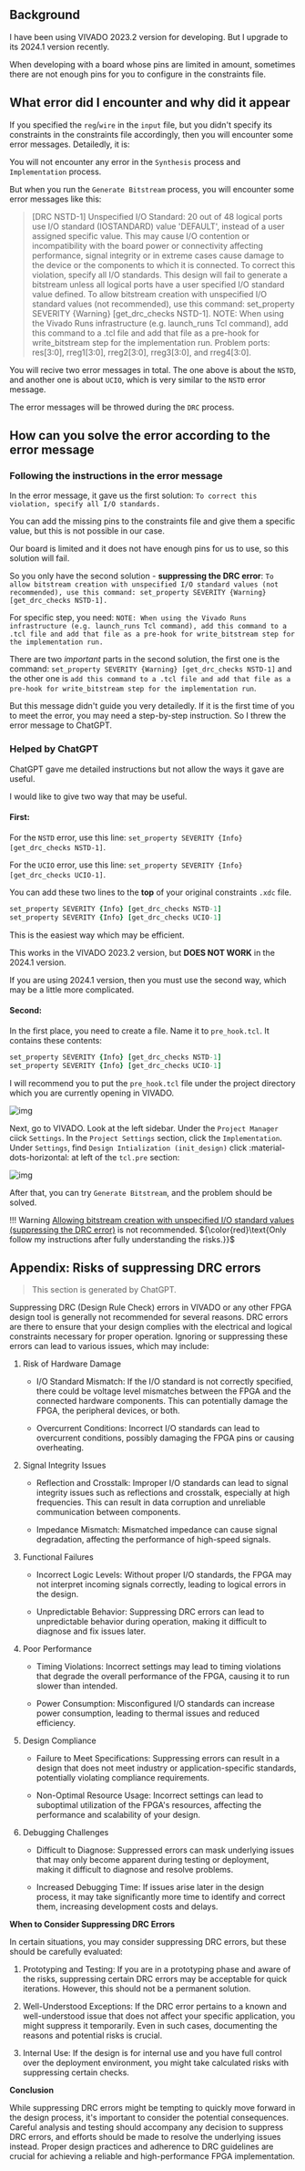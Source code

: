 ## Background

I have been using VIVADO 2023.2 version for developing. But I upgrade to its 2024.1 version recently.

When developing with a board whose pins are limited in amount, sometimes there are not enough pins for you to configure in the constraints file.

## What error did I encounter and why did it appear

If you specified the `reg`/`wire` in the `input` file, but you didn't specify its constraints in the constraints file accordingly, then you will encounter some error messages. Detailedly, it is:

You will not encounter any error in the `Synthesis` process and `Implementation` process.

But when you run the `Generate Bitstream` process, you will encounter some error messages like this:

> [DRC NSTD-1] Unspecified I/O Standard: 20 out of 48 logical ports use I/O standard (IOSTANDARD) value 'DEFAULT', instead of a user assigned specific value. This may cause I/O contention or incompatibility with the board power or connectivity affecting performance, signal integrity or in extreme cases cause damage to the device or the components to which it is connected. To correct this violation, specify all I/O standards. This design will fail to generate a bitstream unless all logical ports have a user specified I/O standard value defined. To allow bitstream creation with unspecified I/O standard values (not recommended), use this command: set_property SEVERITY {Warning} [get_drc_checks NSTD-1].  NOTE: When using the Vivado Runs infrastructure (e.g. launch_runs Tcl command), add this command to a .tcl file and add that file as a pre-hook for write_bitstream step for the implementation run. Problem ports: res[3:0], rreg1[3:0], rreg2[3:0], rreg3[3:0], and rreg4[3:0].

You will recive two error messages in total. The one above is about the `NSTD`, and another one is about `UCIO`, which is very similar to the `NSTD` error message.

The error messages will be throwed during the `DRC` process.

## How can you solve the error according to the error message

### Following the instructions in the error message

In the error message, it gave us the first solution: `To correct this violation, specify all I/O standards.`

You can add the missing pins to the constraints file and give them a specific value, but this is not possible in our case.

Our board is limited and it does not have enough pins for us to use, so this solution will fail.

<a id="1"></a>
So you only have the second solution - **suppressing the DRC error**: `To allow bitstream creation with unspecified I/O standard values (not recommended), use this command: set_property SEVERITY {Warning} [get_drc_checks NSTD-1].`

For specific step, you need: `NOTE: When using the Vivado Runs infrastructure (e.g. launch_runs Tcl command), add this command to a .tcl file and add that file as a pre-hook for write_bitstream step for the implementation run.`

There are two *important* parts in the second solution, the first one is the command: `set_property SEVERITY {Warning} [get_drc_checks NSTD-1]` and the other one is `add this command to a .tcl file and add that file as a pre-hook for write_bitstream step for the implementation run`.

But this message didn't guide you very detailedly. If it is the first time of you to meet the error, you may need a step-by-step instruction. So I threw the error message to ChatGPT.

### Helped by ChatGPT

ChatGPT gave me detailed instructions but not allow the ways it gave are useful.

I would like to give two way that may be useful.

#### First:

For the `NSTD` error, use this line: `set_property SEVERITY {Info} [get_drc_checks NSTD-1]`.

For the `UCIO` error, use this line: `set_property SEVERITY {Info} [get_drc_checks UCIO-1]`.

You can add these two lines to the **top** of your original constraints `.xdc` file.

```tcl
set_property SEVERITY {Info} [get_drc_checks NSTD-1]
set_property SEVERITY {Info} [get_drc_checks UCIO-1]
```

This is the easiest way which may be efficient.

This works in the VIVADO 2023.2 version, but **DOES NOT WORK** in the 2024.1 version.

If you are using 2024.1 version, then you must use the second way, which may be a little more complicated.

#### Second:

In the first place, you need to create a file. Name it to `pre_hook.tcl`. It contains these contents:

```tcl
set_property SEVERITY {Info} [get_drc_checks NSTD-1]
set_property SEVERITY {Info} [get_drc_checks UCIO-1]
```

I will recommend you to put the `pre_hook.tcl` file under the project directory which you are currently opening in VIVADO.

![img](../img/7.png)

Next, go to VIVADO. Look at the left sidebar. Under the `Project Manager` ciick `Settings`. In the `Project Settings` section, click the `Implementation`. Under `Settings`, find `Design Intialization (init_design)` click :material-dots-horizontal: at left of the `tcl.pre` section:

![img](../img/8.png)

After that, you can try `Generate Bitstream`, and the problem should be solved.

!!! Warning
    [Allowing bitstream creation with unspecified I/O standard values (suppressing the DRC error)](#1) is not recommended. ${\color{red}\text{Only follow my instructions after fully understanding the risks.}}$

## Appendix: Risks of suppressing DRC errors

> This section is generated by ChatGPT.

Suppressing DRC (Design Rule Check) errors in VIVADO or any other FPGA design tool is generally not recommended for several reasons. DRC errors are there to ensure that your design complies with the electrical and logical constraints necessary for proper operation. Ignoring or suppressing these errors can lead to various issues, which may include:

1. Risk of Hardware Damage
    - I/O Standard Mismatch: If the I/O standard is not correctly specified, there could be voltage level mismatches between the FPGA and the connected hardware components. This can potentially damage the FPGA, the peripheral devices, or both.

    - Overcurrent Conditions: Incorrect I/O standards can lead to overcurrent conditions, possibly damaging the FPGA pins or causing overheating.

2. Signal Integrity Issues
    - Reflection and Crosstalk: Improper I/O standards can lead to signal integrity issues such as reflections and crosstalk, especially at high frequencies. This can result in data corruption and unreliable communication between components.

    - Impedance Mismatch: Mismatched impedance can cause signal degradation, affecting the performance of high-speed signals.

3. Functional Failures
    - Incorrect Logic Levels: Without proper I/O standards, the FPGA may not interpret incoming signals correctly, leading to logical errors in the design.

    - Unpredictable Behavior: Suppressing DRC errors can lead to unpredictable behavior during operation, making it difficult to diagnose and fix issues later.

4. Poor Performance
    - Timing Violations: Incorrect settings may lead to timing violations that degrade the overall performance of the FPGA, causing it to run slower than intended.

    - Power Consumption: Misconfigured I/O standards can increase power consumption, leading to thermal issues and reduced efficiency.

5. Design Compliance
    - Failure to Meet Specifications: Suppressing errors can result in a design that does not meet industry or application-specific standards, potentially violating compliance requirements.

    - Non-Optimal Resource Usage: Incorrect settings can lead to suboptimal utilization of the FPGA's resources, affecting the performance and scalability of your design.

6. Debugging Challenges
    - Difficult to Diagnose: Suppressed errors can mask underlying issues that may only become apparent during testing or deployment, making it difficult to diagnose and resolve problems.

    - Increased Debugging Time: If issues arise later in the design process, it may take significantly more time to identify and correct them, increasing development costs and delays.

**When to Consider Suppressing DRC Errors**

In certain situations, you may consider suppressing DRC errors, but these should be carefully evaluated:

1. Prototyping and Testing: If you are in a prototyping phase and aware of the risks, suppressing certain DRC errors may be acceptable for quick iterations. However, this should not be a permanent solution.

2. Well-Understood Exceptions: If the DRC error pertains to a known and well-understood issue that does not affect your specific application, you might suppress it temporarily. Even in such cases, documenting the reasons and potential risks is crucial.

3. Internal Use: If the design is for internal use and you have full control over the deployment environment, you might take calculated risks with suppressing certain checks.

**Conclusion**

While suppressing DRC errors might be tempting to quickly move forward in the design process, it's important to consider the potential consequences. Careful analysis and testing should accompany any decision to suppress DRC errors, and efforts should be made to resolve the underlying issues instead. Proper design practices and adherence to DRC guidelines are crucial for achieving a reliable and high-performance FPGA implementation.
